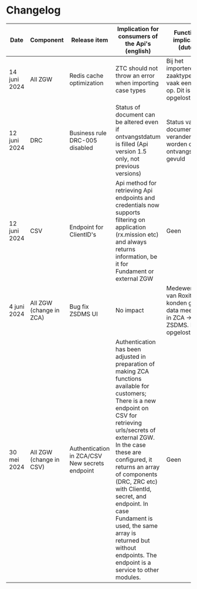 # Changelog

| Date         | Component               | Release item                                   | Implication for consumers of the Api's (english)                                                                                                                                                                                                                                                                                                                                                                              | Functional implication (dutch)                                                     |
| ------------ | ----------------------- | ---------------------------------------------- | ----------------------------------------------------------------------------------------------------------------------------------------------------------------------------------------------------------------------------------------------------------------------------------------------------------------------------------------------------------------------------------------------------------------------------- | ---------------------------------------------------------------------------------- |
| 14 juni 2024 | All ZGW                 | Redis cache optimization                       | ZTC should not throw an error when importing case types                                                                                                                                                                                                                                                                                                                                                                      | Bij het importeren van zaaktypes trad vaak een fout op. Dit is nu opgelost                                                                               |
| 12 juni 2024 | DRC                     | Business rule DRC-005 disabled                 | Status of document can be altered even if ontvangstdatum is filled (Api version 1.5 only, not previous versions)                                                                                                                                                                                                                                                                                                              | Status van het document kan veranderd worden ook al is ontvangstdatum gevuld       |
| 12 juni 2024 | CSV                     | Endpoint for ClientID's                        | Api method for retrieving Api endpoints and credentials now supports filtering on application (rx.mission etc) and always returns information, be it for Fundament or external ZGW                                                                                                                                                                                                                                            | Geen                                                                               |
| 4 juni 2024  | All ZGW (change in ZCA) | Bug fix ZSDMS UI                               | No impact                                                                                                                                                                                                                                                                                                                                                                                                                     | Medewerkers van Roxit konden  geen data meer zien in ZCA -> ZSDMS. Dit is opgelost |
| 30 mei 2024  | All ZGW (change in CSV) | Authentication in ZCA/CSV New secrets endpoint | Authentication has been adjusted in preparation of making ZCA functions available for customers; There is a new endpoint on CSV for retrieving urls/secrets of external ZGW. In the case these are configured, it returns an array of components (DRC, ZRC etc) with ClientId, secret, and endpoint. In case Fundament is used, the same array is returned but without endpoints. The endpoint is a service to other modules. | Geen                                                                               |
